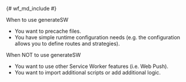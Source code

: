 {# wf_md_include #}

<p><span class="compare-better">When to use generateSW</span></p>

- You want to precache files.
- You have simple runtime configuration needs (e.g. the configuration allows
  you to define routes and strategies).

<p><span class="compare-worse">When NOT to use generateSW</span></p>

- You want to use other Service Worker features (i.e. Web Push).
- You want to import additional scripts or add additional logic.
